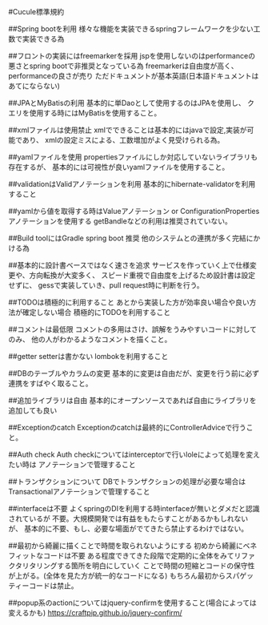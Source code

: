 #Cucule標準規約

##Spring bootを利用
様々な機能を実装できるspringフレームワークを少ない工数で実装できる為

##フロントの実装にはfreemarkerを採用
jspを使用しないのはperformanceの悪さとspring bootで非推奨となっている為
freemarkerは自由度が高く、performanceの良さが売り
ただドキュメントが基本英語(日本語ドキュメントはあてにならない)

##JPAとMyBatisの利用
基本的に単Daoとして使用するのはJPAを使用し、
クエリを使用する時にはMyBatisを使用すること。

##xmlファイルは使用禁止
xmlでできることは基本的にはjavaで設定,実装が可能であり、
xmlの設定ミスによる、工数増加がよく見受けられる為。

##yamlファイルを使用
propertiesファイルにしか対応していないライブラリも存在するが、
基本的には可視性が良いyamlファイルを使用すること。

##validationはValidアノテーションを利用
基本的にhibernate-validatorを利用すること

##yamlから値を取得する時はValueアノテーション or ConfigurationPropertiesアノテーションを使用する
getBandleなどの利用は推奨されていない。

##Build toolにはGradle
spring boot 推奨 他のシステムとの連携が多く完結にかける為

##基本的に設計書ベースではなく速さを追求
サービスを作っていく上で仕様変更や、方向転換が大変多く、
スピード重視で自由度を上げるため設計書は設定せずに、
gessで実装していき、pull request時に判断を行う。

##TODOは積極的に利用すること
あとから実装した方が効率良い場合や良い方法が確定しない場合
積極的にTODOを利用すること

##コメントは最低限
コメントの多用はさけ、誤解をうみやすいコードに対してのみ、
他の人がわかるようなコメントを描くこと。

##getter setterは書かない
lombokを利用すること

##DBのテーブルやカラムの変更
基本的に変更は自由だが、変更を行う前に必ず連携をすばやく取ること。

##追加ライブラリは自由
基本的にオープンソースであれば自由にライブラリを追加しても良い

##Exceptionのcatch
Exceptionのcatchは最終的にControllerAdviceで行うこと。

##Auth check
Auth checkについてはinterceptorで行いloleによって処理を変えたい時は
 アノテーションで管理すること

##トランザクションについて
DBでトランザクションの処理が必要な場合は
Transactionalアノテーションで管理すること

##interfaceは不要
よくspringのDIを利用する時interfaceが無いとダメだと認識されているが
不要。大規模開発では有益をもたらすことがあるかもしれないが、
基本的に不要、もし、必要な場面がでてきたら禁止するわけではない。

##最初から綺麗に描くことで時間を取られないようにする
初めから綺麗にベネフィットなコードは不要
ある程度できてきた段階で定期的に全体をみてリファクタリタリングする箇所を明白にしていく
ことで時間の短縮とコードの保守性が上がる。(全体を見た方が統一的なコードになる)
もちろん最初からスパゲッティーコードは禁止。

##popup系のactionについてはjquery-confirmを使用すること(場合によっては変えるかも)
https://craftpip.github.io/jquery-confirm/



